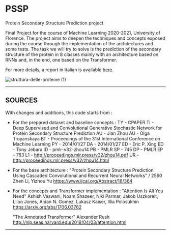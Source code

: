 # PSSP
Protein Secondary Structure Prediction project

Final Project for the course of Machine Learning 2020-2021, University of Florence. 
The project aims to deepen the techniques and concepts exposed during the course through the implementation of the architectures and some tests. 
The task we will try to solve is the prediction of the secondary structure of the protein in 8 classes mainly with an architecture based on RNNs and, in the end, one based on the Transformer. 

For more details, a report in Italian is available [here](). 

![struttura-delle-proteine (1)](https://user-images.githubusercontent.com/22282000/123549058-abde2d80-d767-11eb-98fb-9eff75d15c6c.jpg)


*********************************************************************************************************************************

## SOURCES 

With changes and additions, this code starts from : 

- For the prepared dataset and baseline concepts : TY - CPAPER TI - Deep Supervised and Convolutional Generative Stochastic Network for Protein Secondary Structure Prediction AU - Jian Zhou AU - Olga Troyanskaya BT - Proceedings of the 31st International Conference on Machine Learning PY - 2014/01/27 DA - 2014/01/27 ED - Eric P. Xing ED - Tony Jebara ID - pmlr-v32-zhou14 PB - PMLR SP - 745 DP - PMLR EP - 753 L1 - http://proceedings.mlr.press/v32/zhou14.pdf UR - http://proceedings.mlr.press/v32/zhou14.html 

- For the base architecture : "Protein Secondary Structure Prediction Using Cascaded Convolutional and Recurrent Neural Networks" / 2560 
   Zhen Li, Yizhou Yu https://www.ijcai.org/Abstract/16/364
  
- For the concepts and Transformer implementation : "Attention Is All You Need" 
  Ashish Vaswani, Noam Shazeer, Niki Parmar, Jakob Uszkoreit, Llion Jones, Aidan N. Gomez, Lukasz Kaiser, Illia Polosukhin 
  https://arxiv.org/abs/1706.03762
  
  "The Annotated Transformer" Alexander Rush 
  http://nlp.seas.harvard.edu/2018/04/03/attention.html 
  
 *********************************************************************************************************************************



